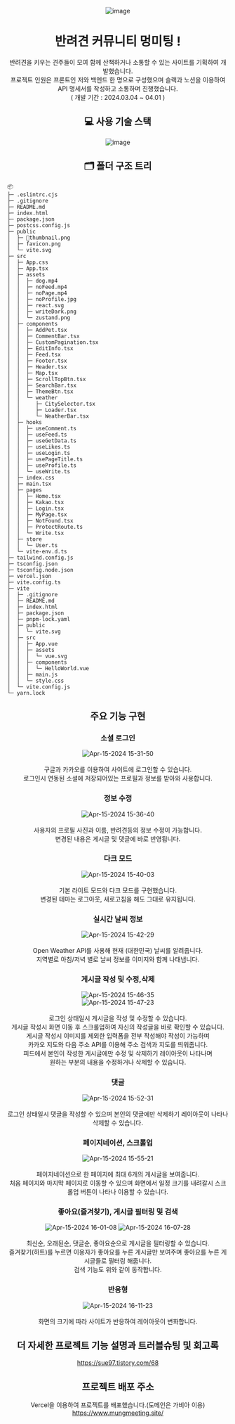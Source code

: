 <div align="center">
  
![image](https://github.com/sueWavy/project_pet/assets/148526219/ccbd8fd9-a8f4-4b0d-833f-18343e0c4433)

# 반려견 커뮤니티 멍미팅 !

반려견을 키우는 견주들이 모여 함께 산책하거나 소통할 수 있는 사이트를 기획하여 개발했습니다. <br/>
프로젝트 인원은 프론트인 저와 백엔드 한 명으로 구성했으며 슬랙과 노션을 이용하여 API 명세서를 작성하고 소통하며 진행했습니다. <br/>
( 개발 기간 : 2024.03.04 ~ 04.01 )

## 💻 사용 기술 스택

</div>

<div align="center">
  
![image](https://github.com/sueWavy/project_pet/assets/148526219/0e605e5d-aafe-4cbb-869b-36ef1167ce58)


## 🗂️ 폴더 구조 트리

</div>

```
📦 
├─ .eslintrc.cjs
├─ .gitignore
├─ README.md
├─ index.html
├─ package.json
├─ postcss.config.js
├─ public
│  ├─ thumbnail.png
│  ├─ favicon.png
│  └─ vite.svg
├─ src
│  ├─ App.css
│  ├─ App.tsx
│  ├─ assets
│  │  ├─ dog.mp4
│  │  ├─ noFeed.mp4
│  │  ├─ noPage.mp4
│  │  ├─ noProfile.jpg
│  │  ├─ react.svg
│  │  ├─ writeDark.png
│  │  └─ zustand.png
│  ├─ components
│  │  ├─ AddPet.tsx
│  │  ├─ CommentBar.tsx
│  │  ├─ CustomPagination.tsx
│  │  ├─ EditInfo.tsx
│  │  ├─ Feed.tsx
│  │  ├─ Footer.tsx
│  │  ├─ Header.tsx
│  │  ├─ Map.tsx
│  │  ├─ ScrollTopBtn.tsx
│  │  ├─ SearchBar.tsx
│  │  ├─ ThemeBtn.tsx
│  │  └─ weather
│  │     ├─ CitySelector.tsx
│  │     ├─ Loader.tsx
│  │     └─ WeatherBar.tsx
│  ├─ hooks
│  │  ├─ useComment.ts
│  │  ├─ useFeed.ts
│  │  ├─ useGetData.ts
│  │  ├─ useLikes.ts
│  │  ├─ useLogin.ts
│  │  ├─ usePageTitle.ts
│  │  ├─ useProfile.ts
│  │  └─ useWrite.ts
│  ├─ index.css
│  ├─ main.tsx
│  ├─ pages
│  │  ├─ Home.tsx
│  │  ├─ Kakao.tsx
│  │  ├─ Login.tsx
│  │  ├─ MyPage.tsx
│  │  ├─ NotFound.tsx
│  │  ├─ ProtectRoute.ts
│  │  └─ Write.tsx
│  ├─ store
│  │  └─ User.ts
│  └─ vite-env.d.ts
├─ tailwind.config.js
├─ tsconfig.json
├─ tsconfig.node.json
├─ vercel.json
├─ vite.config.ts
├─ vite
│  ├─ .gitignore
│  ├─ README.md
│  ├─ index.html
│  ├─ package.json
│  ├─ pnpm-lock.yaml
│  ├─ public
│  │  └─ vite.svg
│  ├─ src
│  │  ├─ App.vue
│  │  ├─ assets
│  │  │  └─ vue.svg
│  │  ├─ components
│  │  │  └─ HelloWorld.vue
│  │  ├─ main.js
│  │  └─ style.css
│  └─ vite.config.js
└─ yarn.lock
```

<div align="center">
  
## 주요 기능 구현
### 소셜 로그인
![Apr-15-2024 15-31-50](https://github.com/sueWavy/project_pet/assets/148526219/15aebf11-d9d7-4b1e-a507-a6f31d16a6b7) <br/><br/>
구글과 카카오를 이용하여 사이트에 로그인할 수 있습니다. <br/>
로그인시 연동된 소셜에 저장되어있는 프로필과 정보를 받아와 사용합니다. <br/>

### 정보 수정
![Apr-15-2024 15-36-40](https://github.com/sueWavy/project_pet/assets/148526219/5517a21c-c5a3-4ce3-bdb5-8728a3e08afe) <br/><br/>
사용자의 프로필 사진과 이름, 반려견등의 정보 수정이 가능합니다. <br/>
변경된 내용은 게시글 및 댓글에 바로 반영됩니다. <br/>

### 다크 모드
![Apr-15-2024 15-40-03](https://github.com/sueWavy/project_pet/assets/148526219/bd20a0cc-7a58-4935-aa37-f0fc98c73649) <br/><br/>
기본 라이트 모드와 다크 모드를 구현했습니다. <br/>
변경된 테마는 로그아웃, 새로고침을 해도 그대로 유지됩니다. <br/>

### 실시간 날씨 정보
![Apr-15-2024 15-42-29](https://github.com/sueWavy/project_pet/assets/148526219/1031268e-dfcd-4c88-abad-5c3b712dc7bd) <br/><br/>
Open Weather API를 사용해 현재 (대한민국) 날씨를 알려줍니다. <br/>
지역별로 아침/저녁 별로 날씨 정보를 이미지와 함께 나태냅니다. <br/>

### 게시글 작성 및 수정,삭제
![Apr-15-2024 15-46-35](https://github.com/sueWavy/project_pet/assets/148526219/6bfafa62-fbaf-44f2-ad6f-3e37a36f217c) <br/>
![Apr-15-2024 15-47-23](https://github.com/sueWavy/project_pet/assets/148526219/2f3f51ee-5ce1-48a9-9d4d-39bb17b0c714) <br/><br/>
로그인 상태일시 게시글을 작성 및 수정할 수 있습니다. <br/>
게시글 작성시 화면 이동 후 스크롤업하여 자신의 작성글을 바로 확인할 수 있습니다. <br/>
게시글 작성시 이미지를 제외한 입력폼을 전부 작성해야 작성이 가능하며 <br/>
카카오 지도와 다음 주소 API를 이용해 주소 검색과 지도를 띄워줍니다. <br/>
피드에서 본인이 작성한 게시글에만 수정 및 삭제하기 레이아웃이 나타나며 <br/>
원하는 부분의 내용을 수정하거나 삭제할 수 있습니다. <br/>

### 댓글
![Apr-15-2024 15-52-31](https://github.com/sueWavy/project_pet/assets/148526219/6890c32a-0d29-44aa-8447-27f940ca2d1b) <br/><br/>
로그인 상태일시 댓글을 작성할 수 있으며 본인의 댓글에만 삭제하기 레이아웃이 나타나 삭제할 수 있습니다. <br/>

### 페이지네이션, 스크롤업
![Apr-15-2024 15-55-21](https://github.com/sueWavy/project_pet/assets/148526219/54cd8854-5ff0-424d-8d1c-71880ed51578) <br/><br/>
페이지네이션으로 한 페이지에 최대 6개의 게시글을 보여줍니다. <br/>
처음 페이지와 마지막 페이지로 이동할 수 있으며 화면에서 일정 크기를 내려갈시 스크롤업 버튼이 나타나 이용할 수 있습니다. <br/>

### 좋아요(즐겨찾기), 게시글 필터링 및 검색
![Apr-15-2024 16-01-08](https://github.com/sueWavy/project_pet/assets/148526219/141bc483-ba74-4c5a-b183-39ce81c29ff9)
![Apr-15-2024 16-07-28](https://github.com/sueWavy/project_pet/assets/148526219/97332c32-ec2a-46eb-a64f-ee5072e588dc) <br/><br/>
최신순, 오래된순, 댓글순, 좋아요순으로 게시글을 필터링할 수 있습니다. <br/>
즐겨찾기(하트)를 누르면 이용자가 좋아요를 누른 게시글만 보여주며 좋아요를 누른 게시글들로 필터링 해줍니다. <br/>
검색 기능도 위와 같이 동작합니다. <br/>

### 반응형
![Apr-15-2024 16-11-23](https://github.com/sueWavy/project_pet/assets/148526219/b39e0117-6785-4985-9733-8da7a984a048) <br/><br/>
화면의 크기에 따라 사이트가 반응하여 레이아웃이 변화합니다. <br/>

## 더 자세한 프로젝트 기능 설명과 트러블슈팅 및 회고록
https://sue97.tistory.com/68

## 프로젝트 배포 주소
Vercel을 이용하여 프로젝트를 배포했습니다.(도메인은 가비아 이용) <br/>
https://www.mungmeeting.site/

</div>
